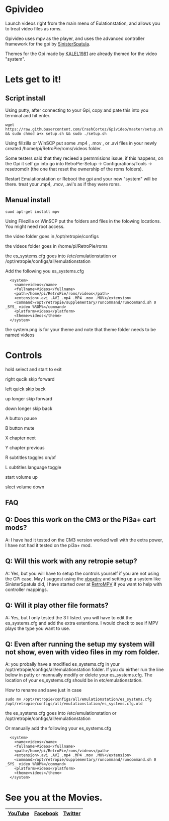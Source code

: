 # Gpivideo
Launch videos right from the main menu of Eulationstation, and allows you to treat video files as roms.

Gpivideo uses mpv as the player, and uses the advanced controller framework for the gpi by [SinisterSpatula](https://github.com/SinisterSpatula/Gpi2). 

Themes for the Gpi made by [KALEL1981](https://github.com/KALEL1981) are already themed for the video "system".

# Lets get to it!

Script install
--------
Using putty, after connecting to your Gpi, copy and pate this into you terminal and hit enter.
```
wget https://raw.githubusercontent.com/CrashCortez/Gpivideo/master/setup.sh && sudo chmod a+x setup.sh && sudo ./setup.sh
```
Using fillzilla or WinSCP put some .mp4 , .mov , or .avi files in your newly created /home/pi/RetroPie/roms/videos folder. 

Some testers said that they recieed a permmisions issue, if this happens, on the Gpi it self go into go into RetroPie-Setup -> Configurations/Tools -> resetromdir (the one that reset the ownership of the roms folders). 

Restart Emulationstation or Reboot the gpi and your new "system" will be there. treat your .mp4, .mov, .avi's as if they were roms.

Manual install
-------
```
suod apt-get install mpv
```

Using Filezilla or WinSCP put the folders and files in the folowing locations. You might need root access.

the video folder goes in /opt/retropie/configs

the videos folder goes in /home/pi/RetroPie/roms

the es_systems.cfg goes into /etc/emulationstation or /opt/retropie/configs/all/emulationstation

Add the following you es_systems.cfg
```
  <system>
    <name>videos</name>
    <fullname>Videos</fullname>
    <path>/home/pi/RetroPie/roms/videos</path>
    <extension>.avi .AVI .mp4 .MP4 .mov .MOV</extension>
    <command>/opt/retropie/supplementary/runcommand/runcommand.sh 0 _SYS_ video %ROM%</command>
    <platform>videos</platform>
    <theme>videos</theme>
  </system>
```
the system.png is for your theme and note that theme folder needs to be named videos

# Controls
hold select and start to exit 

right qucik skip forward

left quick skip back

up longer skip forward

down longer skip back 

A button pause

B button mute

X chapter next

Y chapter previous

R subtitles toggles on/of

L subtitles language toggle

start volume up

slect volume down


FAQ 
-------
Q: Does this work on the CM3 or the Pi3a+ cart mods?
----
A: I have had it tested on the CM3 version worked well with the extra power, I have not had it tested on the pi3a+ mod. 

Q: Will this work with any retropie setup?
----
A: Yes, but you will have to setup the controls yourself if you are not using the GPi case. May I suggest using the [xboxdrv](https://github.com/RetroPie/RetroPie-Setup/wiki/Universal-Controller-Calibration-&-Mapping-Using-xboxdrv) and setting up a system like SinisterSpatula did, I have started over at [RetroMPV](https://github.com/CrashCortez/RetroMPV) if you want to help with controller mappings.

Q: Will it play  other file formats?
----
A: Yes, but I only tested the 3 I listed. you will have to edit the es_systems.cfg and add the extra extentions. I would check to see if MPV plays the type you want to use.

Q: Even after running the setup my system will not show, even with video files in my rom folder.
----
A: you probally have a modified es_systems.cfg in your /opt/retropie/configs/all/emulationstation folder. If you do eirther run the line below in putty or mannually modify or delete your es_systems.cfg. The location of your es_systems.cfg should be in etc/emulationstation.

How to rename and save just in case
```
sudo mv /opt/retropie/configs/all/emulationstation/es_systems.cfg /opt/retropie/configs/all/emulationstation/es_systems.cfg.old
```
the es_systems.cfg goes into /etc/emulationstation or /opt/retropie/configs/all/emulationstation

Or manually add the following your es_systems.cfg
```
  <system>
    <name>videos</name>
    <fullname>Videos</fullname>
    <path>/home/pi/RetroPie/roms/videos</path>
    <extension>.avi .AVI .mp4 .MP4 .mov .MOV</extension>
    <command>/opt/retropie/supplementary/runcommand/runcommand.sh 0 _SYS_ video %ROM%</command>
    <platform>videos</platform>
    <theme>videos</theme>
  </system>
```
# See you at the Movies.

| [YouTube](https://www.youtube.com/channel/UCwnTzGTRsNpen-2Nz38yGAQ) | [Facebook](https://www.facebook.com/crash.cortez.75) | [Twitter](https://twitter.com/CrashGaming14) |
| --- | --- | --- |
